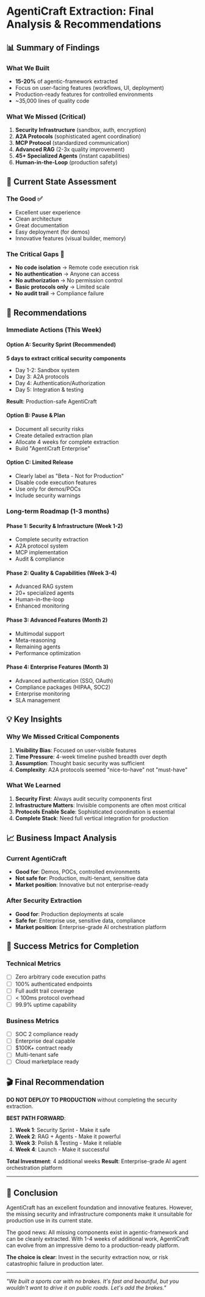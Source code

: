 # AgentiCraft Extraction: Final Analysis & Recommendations

## 📊 Summary of Findings

### What We Built
- **15-20%** of agentic-framework extracted
- Focus on user-facing features (workflows, UI, deployment)
- Production-ready features for controlled environments
- ~35,000 lines of quality code

### What We Missed (Critical)
1. **Security Infrastructure** (sandbox, auth, encryption)
2. **A2A Protocols** (sophisticated agent coordination)
3. **MCP Protocol** (standardized communication)
4. **Advanced RAG** (2-3x quality improvement)
5. **45+ Specialized Agents** (instant capabilities)
6. **Human-in-the-Loop** (production safety)

## 🚨 Current State Assessment

### The Good ✅
- Excellent user experience
- Clean architecture
- Great documentation
- Easy deployment (for demos)
- Innovative features (visual builder, memory)

### The Critical Gaps 🔴
- **No code isolation** → Remote code execution risk
- **No authentication** → Anyone can access
- **No authorization** → No permission control
- **Basic protocols only** → Limited scale
- **No audit trail** → Compliance failure

## 🎯 Recommendations

### Immediate Actions (This Week)

#### Option A: Security Sprint (Recommended)
**5 days to extract critical security components**
- Day 1-2: Sandbox system
- Day 3: A2A protocols
- Day 4: Authentication/Authorization  
- Day 5: Integration & testing

**Result**: Production-safe AgentiCraft

#### Option B: Pause & Plan
- Document all security risks
- Create detailed extraction plan
- Allocate 4 weeks for complete extraction
- Build "AgentiCraft Enterprise"

#### Option C: Limited Release
- Clearly label as "Beta - Not for Production"
- Disable code execution features
- Use only for demos/POCs
- Include security warnings

### Long-term Roadmap (1-3 months)

#### Phase 1: Security & Infrastructure (Week 1-2)
- Complete security extraction
- A2A protocol system
- MCP implementation
- Audit & compliance

#### Phase 2: Quality & Capabilities (Week 3-4)
- Advanced RAG system
- 20+ specialized agents
- Human-in-the-loop
- Enhanced monitoring

#### Phase 3: Advanced Features (Month 2)
- Multimodal support
- Meta-reasoning
- Remaining agents
- Performance optimization

#### Phase 4: Enterprise Features (Month 3)
- Advanced authentication (SSO, OAuth)
- Compliance packages (HIPAA, SOC2)
- Enterprise monitoring
- SLA management

## 💡 Key Insights

### Why We Missed Critical Components
1. **Visibility Bias**: Focused on user-visible features
2. **Time Pressure**: 4-week timeline pushed breadth over depth
3. **Assumption**: Thought basic security was sufficient
4. **Complexity**: A2A protocols seemed "nice-to-have" not "must-have"

### What We Learned
1. **Security First**: Always audit security components first
2. **Infrastructure Matters**: Invisible components are often most critical
3. **Protocols Enable Scale**: Sophisticated coordination is essential
4. **Complete Stack**: Need full vertical integration for production

## 📈 Business Impact Analysis

### Current AgentiCraft
- **Good for**: Demos, POCs, controlled environments
- **Not safe for**: Production, multi-tenant, sensitive data
- **Market position**: Innovative but not enterprise-ready

### After Security Extraction
- **Good for**: Production deployments at scale
- **Safe for**: Enterprise use, sensitive data, compliance
- **Market position**: Enterprise-grade AI orchestration platform

## 🚀 Success Metrics for Completion

### Technical Metrics
- [ ] Zero arbitrary code execution paths
- [ ] 100% authenticated endpoints
- [ ] Full audit trail coverage
- [ ] < 100ms protocol overhead
- [ ] 99.9% uptime capability

### Business Metrics
- [ ] SOC 2 compliance ready
- [ ] Enterprise deal capable
- [ ] $100K+ contract ready
- [ ] Multi-tenant safe
- [ ] Cloud marketplace ready

## 🎬 Final Recommendation

**DO NOT DEPLOY TO PRODUCTION** without completing the security extraction.

**BEST PATH FORWARD**:
1. **Week 1**: Security Sprint - Make it safe
2. **Week 2**: RAG + Agents - Make it powerful
3. **Week 3**: Polish & Testing - Make it reliable
4. **Week 4**: Launch - Make it successful

**Total Investment**: 4 additional weeks
**Result**: Enterprise-grade AI agent orchestration platform

---

## 📝 Conclusion

AgentiCraft has an excellent foundation and innovative features. However, the missing security and infrastructure components make it unsuitable for production use in its current state. 

The good news: All missing components exist in agentic-framework and can be cleanly extracted. With 1-4 weeks of additional work, AgentiCraft can evolve from an impressive demo to a production-ready platform.

**The choice is clear**: Invest in the security extraction now, or risk catastrophic failure in production later.

---

*"We built a sports car with no brakes. It's fast and beautiful, but you wouldn't want to drive it on public roads. Let's add the brakes."*
